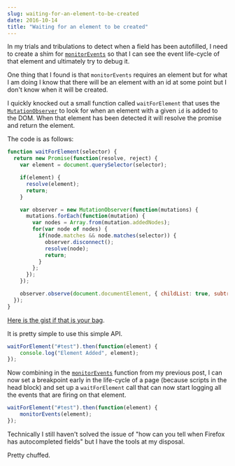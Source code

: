 ```yaml
---
slug: waiting-for-an-element-to-be-created
date: 2016-10-14
title: "Waiting for an element to be created"
---
```


In my trials and tribulations to detect when a field has been autofilled,
I need to create a shim for [`monitorEvents`](/monitoring-all-events-on-an-element/)
so that I can see the event life-cycle of that element and ultimately try to
debug it.

One thing that I found is that `monitorEvents` requires an element but for what
I am doing I know that there will be an element with an id at some point but
I don't know when it will be created.

I quickly knocked out a small function called `waitForElement` that uses
the [`MutationObserver`](https://developer.mozilla.org/en-US/docs/Web/API/MutationObserver)
to look for when an element with a given `id` is added to the DOM. When that
element has been detected it will resolve the promise and return the element.

The code is as follows:

```javascript
function waitForElement(selector) {
  return new Promise(function(resolve, reject) {
    var element = document.querySelector(selector);

    if(element) {
      resolve(element);
      return;
    }

    var observer = new MutationObserver(function(mutations) {
      mutations.forEach(function(mutation) {
        var nodes = Array.from(mutation.addedNodes);
        for(var node of nodes) {
          if(node.matches && node.matches(selector)) {
            observer.disconnect();
            resolve(node);
            return;
          }
        };
      });
    });

    observer.observe(document.documentElement, { childList: true, subtree: true });
  });
}
```
[Here is the gist if that is your bag](https://gist.github.com/PaulKinlan/2d7cd4e78a63a97387137a0a9fb7ee6e).

It is pretty simple to use this simple API.

```javascript
waitForElement("#test").then(function(element) {
    console.log("Element Added", element);
});
```

Now combining in the [`monitorEvents`](/monitoring-all-events-on-an-element/)
function from my previous post, I can now set a breakpoint early in the
life-cycle of a page (because scripts in the head block) and set up a
`waitForElement` call that can now start logging all the events that are
firing on that element.

```javascript
waitForElement("#test").then(function(element) {
    monitorEvents(element);
});
```

Technically I still haven't solved the issue of "how can you tell when Firefox
has autocompleted fields" but I have the tools at my disposal.

Pretty chuffed.